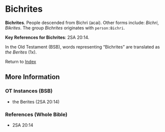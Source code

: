 # Bichrites
**Bichrites**. 
People descended from Bichri (acai). 
Other forms include: 
*Bichri*, *Bikrites*. 
The group _Bichrites_ originates with `person:Bichri`. 


**Key References for Bichrites**: 
2SA 20:14. 


In the Old Testament (BSB), words representing “Bichrites” are translated as 
*the Berites* (1x). 




Return to [Index](00-Index.md)

## More Information

### OT Instances (BSB)

* the Berites (2SA 20:14)



### References (Whole Bible)

* 2SA 20:14



